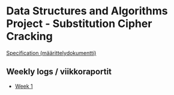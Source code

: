 # Data Structures and Algorithms Project - Substitution Cipher Cracking

[Specification (määrittelydokumentti)](doc/specification.md)

## Weekly logs / viikkoraportit

- [Week 1](doc/week1_log.md)
